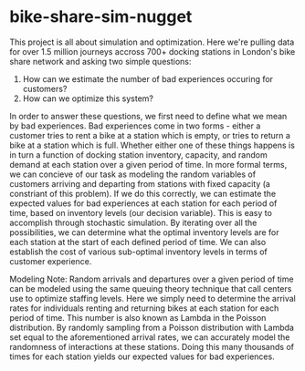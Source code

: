 # bike-share-sim-nugget

This project is all about simulation and optimization. Here we're pulling data for over 1.5 million journeys accross 700+ docking stations in London's bike share network and asking two simple questions: 
1) How can we estimate the number of bad experiences occuring for customers?
2) How can we optimize this system?

In order to answer these questions, we first need to define what we mean by bad experiences. Bad experiences come in two forms - either a customer tries to rent a bike at a station which is empty, or tries to return a bike at a station which is full. Whether either one of these things happens is in turn a function of docking station inventory,     capacity, and random demand at each station over a given period of time. In more formal terms, we can concieve of our task as modeling the random variables of customers arriving and departing from stations with fixed capacity (a constriant of this problem). If we do this correctly, we can estimate the expected values for bad experiences at each station for each period of time, based on inventory levels (our decision variable). This is easy to accomplish through stochastic simulation. By iterating over all the possibilities, we can determine what the optimal inventory levels are for each station at the start of each defined period of time. We can also establish the cost of various sub-optimal inventory levels in terms of customer experience.

Modeling Note: Random arrivals and departures over a given period of time can be modeled using the same queuing theory technique that call centers use to optimize staffing levels. Here we simply need to determine the arrival rates for individuals renting and returning bikes at each station for each period of time. This number is also known as Lambda in the Poisson distribution. By randomly sampling from a Poisson distribution with Lambda set equal to the aforementioned arrival rates, we can accurately model the randomness of interactions at these stations. Doing this many thousands of times for each station yields our expected values for bad experiences.
